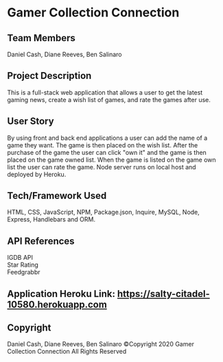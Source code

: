 # Gamer Collection Connection

## Team Members
Daniel Cash, Diane Reeves, Ben Salinaro


## Project Description
This is a full-stack web application that allows a user to get the latest gaming news, create a wish list of games, and rate the games after use.

## User Story
By using front and back end applications a user can add the name of a game they want. The game is then placed on the  wish list. After the purchase of the game the user can click "own it" and the game is then placed on the game owned list. When the game is listed on the game own list the user can rate the game. Node server runs on local host and deployed by Heroku.

## Tech/Framework Used
HTML, CSS, JavaScript, NPM, Package.json, Inquire, MySQL, Node, Express, Handlebars and ORM.

## API References
IGDB API\
Star Rating\
Feedgrabbr 

## Application Heroku Link: https://salty-citadel-10580.herokuapp.com

## Copyright
Daniel Cash, Diane Reeves, Ben Salinaro
©Copyright 2020 Gamer Collection Connection
All Rights Reserved